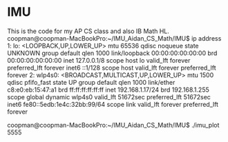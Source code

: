 # IMU
This is the code for my AP CS class and also IB Math HL.
coopman@coopman-MacBookPro:~/IMU_Aidan_CS_Math/IMU$ ip address
1: lo: <LOOPBACK,UP,LOWER_UP> mtu 65536 qdisc noqueue state UNKNOWN group default qlen 1000
    link/loopback 00:00:00:00:00:00 brd 00:00:00:00:00:00
    inet 127.0.0.1/8 scope host lo
       valid_lft forever preferred_lft forever
    inet6 ::1/128 scope host 
       valid_lft forever preferred_lft forever
2: wlp4s0: <BROADCAST,MULTICAST,UP,LOWER_UP> mtu 1500 qdisc pfifo_fast state UP group default qlen 1000
    link/ether c8:e0:eb:15:47:a1 brd ff:ff:ff:ff:ff:ff
    inet 192.168.1.17/24 brd 192.168.1.255 scope global dynamic wlp4s0
       valid_lft 51672sec preferred_lft 51672sec
    inet6 fe80::5edb:1e4c:32bb:99/64 scope link 
       valid_lft forever preferred_lft forever


coopman@coopman-MacBookPro:~/IMU_Aidan_CS_Math/IMU$ ./imu_plot 5555
